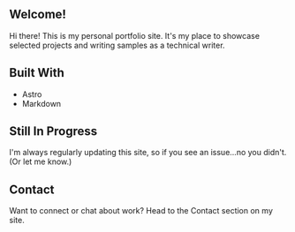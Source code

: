 ## Welcome!

Hi there! This is my personal portfolio site. It's my place to showcase selected projects and writing samples as a technical writer.

## Built With

- Astro
- Markdown

## Still In Progress

I'm always regularly updating this site, so if you see an issue...no you didn't. (Or let me know.)

## Contact

Want to connect or chat about work? Head to the Contact section on my site.